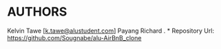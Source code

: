 # AUTHORS
 Kelvin Tawe [k.tawe@alustudent.com]
Payang Richard .
    * Repository Url: https://github.com/Sougnabe/alu-AirBnB_clone